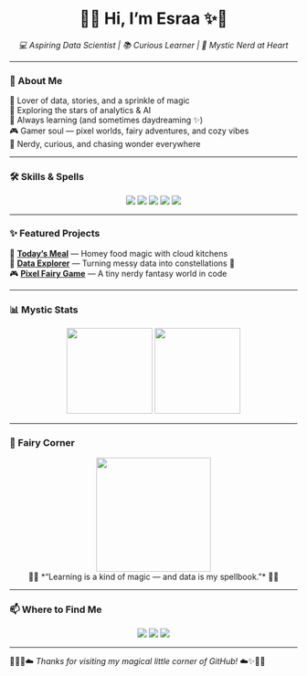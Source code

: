 <!-- Fairy Banner -->
<h1 align="center">🌙✨ Hi, I’m Esraa ✨🌙</h1>
<p align="center">
  <em>💻 Aspiring Data Scientist | 📚 Curious Learner | 🌸 Mystic Nerd at Heart</em>
</p>

---

### 🌸 About Me
🌷 Lover of data, stories, and a sprinkle of magic  
🌌 Exploring the stars of analytics & AI  
📖 Always learning (and sometimes daydreaming ✨)  
🎮 Gamer soul — pixel worlds, fairy adventures, and cozy vibes  
🧚 Nerdy, curious, and chasing wonder everywhere  

---

### 🛠️ Skills & Spells
<p align="center">
  <img src="https://img.shields.io/badge/Python-ffcad4?style=for-the-badge&logo=python&logoColor=black"/>
  <img src="https://img.shields.io/badge/SQL-b5ead7?style=for-the-badge&logo=postgresql&logoColor=black"/>
  <img src="https://img.shields.io/badge/PowerBI-ffdac1?style=for-the-badge&logo=powerbi&logoColor=black"/>
  <img src="https://img.shields.io/badge/Tableau-e2f0cb?style=for-the-badge&logo=tableau&logoColor=black"/>
  <img src="https://img.shields.io/badge/Excel-c7ceea?style=for-the-badge&logo=microsoft-excel&logoColor=black"/>
</p>

---

### ✨ Featured Projects
🌸 [**Today’s Meal**](#) — Homey food magic with cloud kitchens  
🌙 [**Data Explorer**](#) — Turning messy data into constellations 🌌  
🎮 [**Pixel Fairy Game**](#) — A tiny nerdy fantasy world in code  

---

### 📊 Mystic Stats
<p align="center">
  <img src="https://github-readme-stats.vercel.app/api?username=esraayasser&show_icons=true&theme=rose_pine&hide_border=true" height="150"/>
  <img src="https://github-readme-stats.vercel.app/api/top-langs/?username=esraayasser&layout=compact&theme=rose_pine&hide_border=true" height="150"/>
</p>

---

### 🧚 Fairy Corner
<p align="center">
  <img src="https://media.giphy.com/media/l0HlTy9x8FZo0XO1i/giphy.gif" width="200"/>  
  <br> 🌙💫 *“Learning is a kind of magic — and data is my spellbook.”* 💫🌙  
</p>

---

### 📫 Where to Find Me
<p align="center">
  <a href="your-linkedin"><img src="https://img.shields.io/badge/LinkedIn-ffcad4?style=for-the-badge&logo=linkedin&logoColor=black"/></a>
  <a href="your-kaggle"><img src="https://img.shields.io/badge/Kaggle-b5ead7?style=for-the-badge&logo=kaggle&logoColor=black"/></a>
  <a href="your-portfolio"><img src="https://img.shields.io/badge/Portfolio-c7ceea?style=for-the-badge&logo=githubpages&logoColor=black"/></a>
</p>

---

🌸🌙✨☁️ *Thanks for visiting my magical little corner of GitHub!* ☁️✨🌙🌸
